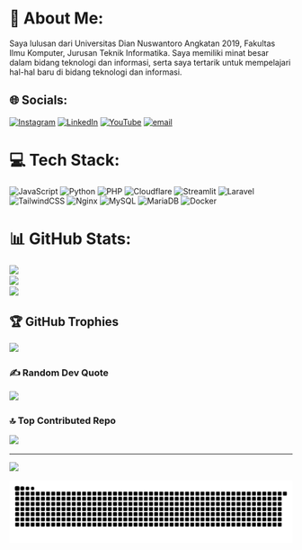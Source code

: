 # 💫 About Me:
Saya lulusan dari Universitas Dian Nuswantoro Angkatan 2019, Fakultas Ilmu Komputer, Jurusan Teknik Informatika. Saya memiliki minat besar dalam bidang teknologi dan informasi, serta saya tertarik untuk mempelajari hal-hal baru di bidang teknologi dan informasi. 


## 🌐 Socials:
[![Instagram](https://img.shields.io/badge/Instagram-%23E4405F.svg?logo=Instagram&logoColor=white)](https://instagram.com/tekadagungn) [![LinkedIn](https://img.shields.io/badge/LinkedIn-%230077B5.svg?logo=linkedin&logoColor=white)](https://linkedin.com/in/tekadagungn) [![YouTube](https://img.shields.io/badge/YouTube-%23FF0000.svg?logo=YouTube&logoColor=white)](https://youtube.com/@OxidiLily) [![email](https://img.shields.io/badge/Email-D14836?logo=gmail&logoColor=white)](mailto:admin@oxidilily.com) 

# 💻 Tech Stack:
![JavaScript](https://img.shields.io/badge/javascript-%23323330.svg?style=for-the-badge&logo=javascript&logoColor=%23F7DF1E) ![Python](https://img.shields.io/badge/python-3670A0?style=for-the-badge&logo=python&logoColor=ffdd54) ![PHP](https://img.shields.io/badge/php-%23777BB4.svg?style=for-the-badge&logo=php&logoColor=white) ![Cloudflare](https://img.shields.io/badge/Cloudflare-F38020?style=for-the-badge&logo=Cloudflare&logoColor=white) ![Streamlit](https://img.shields.io/badge/Streamlit-%23FE4B4B.svg?style=for-the-badge&logo=streamlit&logoColor=white) ![Laravel](https://img.shields.io/badge/laravel-%23FF2D20.svg?style=for-the-badge&logo=laravel&logoColor=white) ![TailwindCSS](https://img.shields.io/badge/tailwindcss-%2338B2AC.svg?style=for-the-badge&logo=tailwind-css&logoColor=white) ![Nginx](https://img.shields.io/badge/nginx-%23009639.svg?style=for-the-badge&logo=nginx&logoColor=white) ![MySQL](https://img.shields.io/badge/mysql-4479A1.svg?style=for-the-badge&logo=mysql&logoColor=white) ![MariaDB](https://img.shields.io/badge/MariaDB-003545?style=for-the-badge&logo=mariadb&logoColor=white) ![Docker](https://img.shields.io/badge/docker-%230db7ed.svg?style=for-the-badge&logo=docker&logoColor=white)
# 📊 GitHub Stats:
![](https://github-readme-stats.vercel.app/api?username=OxidiLily&theme=dark&hide_border=false&include_all_commits=false&count_private=false)<br/>
![](https://nirzak-streak-stats.vercel.app/?user=OxidiLily&theme=dark&hide_border=false)<br/>
![](https://github-readme-stats.vercel.app/api/top-langs/?username=OxidiLily&theme=dark&hide_border=false&include_all_commits=false&count_private=false&layout=compact)

## 🏆 GitHub Trophies
![](https://github-profile-trophy.vercel.app/?username=OxidiLily&theme=radical&no-frame=false&no-bg=true&margin-w=4)

### ✍️ Random Dev Quote
![](https://quotes-github-readme.vercel.app/api?type=horizontal&theme=radical)

### 🔝 Top Contributed Repo
![](https://github-contributor-stats.vercel.app/api?username=OxidiLily&limit=5&theme=dark&combine_all_yearly_contributions=true)

---
[![](https://visitcount.itsvg.in/api?id=OxidiLily&icon=0&color=0)](https://visitcount.itsvg.in)

<!-- Proudly created with GPRM ( https://gprm.itsvg.in ) -->

<img src="https://raw.githubusercontent.com/OxidiLily/OxidiLily/output/snake.svg" alt="Snake animation" />

###
